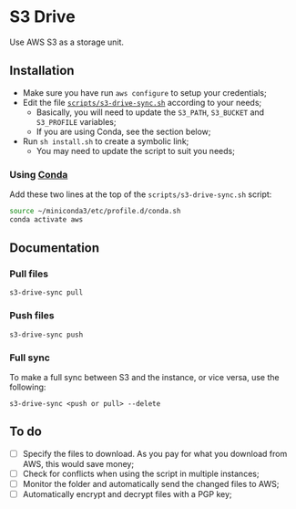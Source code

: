 # S3 Drive

Use AWS S3 as a storage unit.

## Installation

- Make sure you have run `aws configure` to setup your credentials;
- Edit the file [`scripts/s3-drive-sync.sh`](scripts/s3-drive-sync.sh) according to your needs;
  - Basically, you will need to update the `S3_PATH`, `S3_BUCKET` and `S3_PROFILE` variables;
  - If you are using Conda, see the section below;
- Run `sh install.sh` to create a symbolic link;
  - You may need to update the script to suit you needs;

### Using [Conda](https://docs.conda.io)

Add these two lines at the top of the `scripts/s3-drive-sync.sh` script:

```bash
source ~/miniconda3/etc/profile.d/conda.sh
conda activate aws
```

## Documentation

### Pull files

```console
s3-drive-sync pull
```

### Push files

```console
s3-drive-sync push
```

### Full sync

To make a full sync between S3 and the instance, or vice versa, use the following:

```console
s3-drive-sync <push or pull> --delete
```

## To do

- [ ] Specify the files to download. As you pay for what you download from AWS, this would save money;
- [ ] Check for conflicts when using the script in multiple instances;
- [ ] Monitor the folder and automatically send the changed files to AWS;
- [ ] Automatically encrypt and decrypt files with a PGP key;
